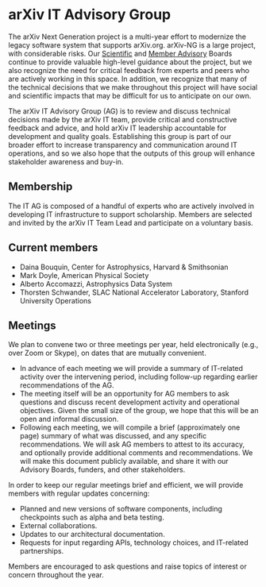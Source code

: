 # arXiv IT Advisory Group

The arXiv Next Generation project is a multi-year effort to modernize the legacy software system that supports arXiv.org. arXiv-NG is a large project, with considerable risks. Our [Scientific](scientific_ad_board.md) and [Member Advisory](member_ad_board.md) Boards continue to provide valuable high-level guidance about the project, but we also recognize the need for critical feedback from experts and peers who are actively working in this space. In addition, we recognize that many of the technical decisions that we make throughout this project will have social and scientific impacts that may be difficult for us to anticipate on our own.

The arXiv IT Advisory Group (AG) is to review and discuss technical decisions made by the arXiv IT team, provide critical and constructive feedback and advice, and hold arXiv IT leadership accountable for development and quality goals. Establishing this group is part of our broader effort to increase transparency and communication around IT operations, and so we also hope that the outputs of this group will enhance stakeholder awareness and buy-in.

## Membership

The IT AG is composed of a handful of experts who are actively involved in developing IT infrastructure to support scholarship. Members are selected and invited by the arXiv IT Team Lead and participate on a voluntary basis.

## Current members

- Daina Bouquin, Center for Astrophysics, Harvard & Smithsonian
- Mark Doyle, American Physical Society
- Alberto Accomazzi, Astrophysics Data System
- Thorsten Schwander, SLAC National Accelerator Laboratory, Stanford University
Operations

## Meetings

We plan to convene two or three meetings per year, held electronically (e.g., over Zoom or Skype), on dates that are mutually convenient. 
- In advance of each meeting we will provide a summary of IT-related activity over the intervening period, including follow-up regarding earlier recommendations of the AG.
- The meeting itself will be an opportunity for AG members to ask questions and discuss recent development activity and operational objectives. Given the small size of the group, we hope that this will be an open and informal discussion.
- Following each meeting, we will compile a brief (approximately one page) summary of what was discussed, and any specific recommendations. We will ask AG members to attest to its accuracy, and optionally provide additional comments and recommendations. We will make this document publicly available, and share it with our Advisory Boards, funders, and other stakeholders.

In order to keep our regular meetings brief and efficient, we will provide members with regular updates concerning:
- Planned and new versions of software components, including checkpoints such as alpha and beta testing.
- External collaborations.
- Updates to our architectural documentation.
- Requests for input regarding APIs, technology choices, and IT-related partnerships.

Members are encouraged to ask questions and raise topics of interest or concern throughout the year.
